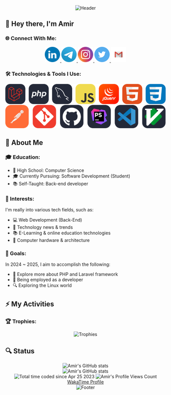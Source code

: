 <!-- Header Section -->
<div align="center">
	<img src="https://capsule-render.vercel.app/api?type=waving&color=timeGradient&height=120&section=header&text=Welcome&fontSize=90" alt="Header" />
</div>

<!-- Introduction Section -->
## 👋 Hey there, I'm Amir

<!-- Social Media Links Section -->
### 🌐 Connect With Me:
<div align="center">
	<a href="https://www.linkedin.com/in/AmirM4A" target="blank">
  		<img src="https://github.com/AmiRM4A/AmiRM4A/blob/main/icons/LinkedIN.svg" alt="LinkedIn Account" height="48" width="48" />
	</a>
	<a href="https://t.me/AmiR_M4A" target="blank">
 		 <img src="https://github.com/AmiRM4A/AmiRM4A/blob/main/icons/Telegram.svg" alt="Telegram Account" height="48" width="48" />
	</a> 
	<a href="https://instagram.com/Amir_M4A" target="blank">
 		 <img src="https://github.com/AmiRM4A/AmiRM4A/blob/main/icons/Instagram.svg" alt="Instagram Account" height="48" width="48" />
	</a> 
	<a href="https://twitter.com/m4_ami" target="blank">
  		<img src="https://github.com/AmiRM4A/AmiRM4A/blob/main/icons/Twitter.svg" alt="Twitter Account" height="48" width="48" />
	</a>
  	<a href="https://asgry255@gmail.com" target="blank">
  		<img src="https://github.com/AmiRM4A/AmiRM4A/blob/main/icons/Gmail.svg" alt="Gmail Account" height="48" width="48" />
	</a>
</div>

<!-- Tools Section -->
### 🛠️ Technologies & Tools I Use:
<div align="center">
    <img src="https://github.com/AmiRM4A/AmiRM4A/blob/main/icons/technologies.svg" alt="technologies" /><br>
    <img src="https://github.com/AmiRM4A/AmiRM4A/blob/main/icons/tools.svg" alt="tools" />
</div>

<!-- About Me Section -->
## 👤 About Me

<!-- Education Section -->
### 🎓 Education:
- 🏫 High School: Computer Science
- 🎓 Currently Pursuing: Software Development (Student)
- 📚 Self-Taught: Back-end developer

<!-- Interests Section -->
### 🚀 Interests:
I'm really into various tech fields, such as:

- 💻 Web Development (Back-End)
- 🤖 Technology news & trends
- 📚 E-Learning & online education technologies
- 💾 Computer hardware & architecture

<!-- Learning Section -->
<!-- ### 📖 Learning:
I'm currently focusing on mastering the following:

- 🌟 PHP
- 💡 Laravel
- 🌲 Linux -->

<!-- Goals Section -->
### 🌟 Goals:
In 2024 ~ 2025, I aim to accomplish the following:

- 🚀 Explore more about PHP and Laravel framework
- 📂 Being employed as a developer
- 🔍 Exploring the Linux world

<!-- Trophies Section -->
## ⚡ My Activities

### 🏆 Trophies:
<div align="center">
 	<img src="https://github-profile-trophy.vercel.app/?username=AmirM4A&theme=onedark" alt="Trophies" />
</div>

<!-- Status Section -->
## 🔍 Status
<!-- <div align="center">
	<img src="https://github-readme-activity-graph.vercel.app/graph?username=AmirM4A&theme=github-dark-dimmed&custom_title=My%20Activity%20Graph&hide_border=true" alt="Activity Graph" />
</div> -->

<div align="center">
	<img src="https://github-readme-streak-stats.herokuapp.com/?user=AmirM4A&theme=onedark" alt="Amir's GitHub stats" />
</div>

<div align="center">
	<img src="https://github-readme-stats.vercel.app/api?username=AmirM4A&show_icons=true&theme=onedark" alt="Amir's GitHub stats" />
</div>

<div align="center">
	<img src="https://wakatime.com/badge/user/ee181724-c89d-437a-a9af-fad5f1b3d950.svg" alt="Total time coded since Apr 25 2023" />
	<img src="https://komarev.com/ghpvc/?username=AmirM4A&color=blue&style=flat&label=Profile+Views&abbreviated=true" alt="Amir's Profile Views Count" /><br>
  	<a href="https://wakatime.com/@Amir_M4A" target="blank">WakaTime Profile</a>
</div>

<!-- Footer Section -->
<div align="center">
	<img src="https://capsule-render.vercel.app/api?type=waving&color=timeGradient&height=120&section=footer" alt="Footer" />
</div>
